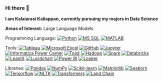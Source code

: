 ### Hi there 👋


**I am Kalaiarasi Kaliappan, currently pursuing my majors in Data Science**

**Areas of Interest:** Large Language Models

Programming Language: [![Python](https://img.shields.io/badge/Python-blue?style=flat&logo=python&logoColor=white)](https://www.python.org/)
[![MS SQL](https://img.shields.io/badge/MS%20SQL-red?style=flat&logo=microsoft-sql-server&logoColor=white)](https://www.microsoft.com/en-us/sql-server)
[![MATLAB](https://img.shields.io/badge/MATLAB-yellow?style=flat&logo=mathworks&logoColor=white)](https://www.mathworks.com/products/matlab.html)

Tools: [![Tableau](https://img.shields.io/badge/Tableau-green?style=flat&logo=tableau&logoColor=white)](https://www.tableau.com/)
[![Microsoft Excel](https://img.shields.io/badge/Microsoft%20Excel-blue?style=flat&logo=microsoft-excel&logoColor=white)](https://www.microsoft.com/en-us/microsoft-365/excel)
[![GitHub](https://img.shields.io/badge/GitHub-lightgrey?style=flat&logo=github&logoColor=white)](https://github.com/)
[![Jupyter](https://img.shields.io/badge/Jupyter-orange?style=flat&logo=jupyter&logoColor=white)](https://jupyter.org/)
[![Informatica Power Center](https://img.shields.io/badge/Informatica%20Power%20Center-purple?style=flat&logo=informatica&logoColor=white)](https://www.informatica.com/products/data-integration/powercenter.html)
[![Toad](https://img.shields.io/badge/Toad-brightgreen?style=flat&logo=toad&logoColor=white)](https://www.quest.com/toad/)
[![Hadoop](https://img.shields.io/badge/Hadoop-yellow?style=flat&logo=apache-hadoop&logoColor=white)](https://hadoop.apache.org/)
[![Spark](https://img.shields.io/badge/Spark-orange?style=flat&logo=apache-spark&logoColor=white)](https://spark.apache.org/)
[![Databricks](https://img.shields.io/badge/Databricks-blue?style=flat&logo=databricks&logoColor=white)](https://databricks.com/)
[![LeanIX](https://img.shields.io/badge/LeanIX-lightgrey?style=flat&logo=leanix&logoColor=white)](https://www.leanix.net/)
[![Lucidchart](https://img.shields.io/badge/Lucidchart-blueviolet?style=flat&logo=lucidchart&logoColor=white)](https://www.lucidchart.com/)
[![Power BI](https://img.shields.io/badge/Power%20BI-orange?style=flat&logo=power-bi&logoColor=white)](https://powerbi.microsoft.com/)
[![Looker](https://img.shields.io/badge/Looker-ff69b4?style=flat&logo=looker&logoColor=white)](https://looker.com/)

Libraries: [![Pandas](https://img.shields.io/badge/Pandas-blue?style=flat&logo=pandas&logoColor=white)](https://pandas.pydata.org/)
[![NumPy](https://img.shields.io/badge/NumPy-blue?style=flat&logo=numpy&logoColor=white)](https://numpy.org/)
[![Scikit-learn](https://img.shields.io/badge/Scikit%20learn-blue?style=flat&logo=scikit-learn&logoColor=white)](https://scikit-learn.org/)
[![Matplotlib](https://img.shields.io/badge/Matplotlib-blue?style=flat&logo=matplotlib&logoColor=white)](https://matplotlib.org/)
[![Seaborn](https://img.shields.io/badge/Seaborn-blue?style=flat&logo=seaborn&logoColor=white)](https://seaborn.pydata.org/)
[![Tensorflow](https://img.shields.io/badge/Tensorflow-orange?style=flat&logo=tensorflow&logoColor=white)](https://www.tensorflow.org/)
[![NLTK](https://img.shields.io/badge/NLTK-green?style=flat&logo=nltk&logoColor=white)](https://www.nltk.org/)
[![Transformers](https://img.shields.io/badge/Transformers-blue?style=flat&logo=hugging%20face&logoColor=white)](https://huggingface.co/transformers/)
[![Land Chain](https://img.shields.io/badge/Land%20Chain-Latest-brightgreen?style=flat&logo=placeholder&logoColor=white)](https://example.com/landchain)
